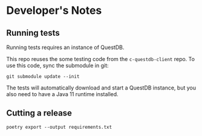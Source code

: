 # Developer's Notes

## Running tests

Running tests requires an instance of QuestDB.

This repo reuses the some testing code from the `c-questdb-client` repo.
To use this code, sync the submodule in git:

```shell
git submodule update --init
```

The tests will automatically download and start a QuestDB instance, but you
also need to have a Java 11 runtime installed.

## Cutting a release

```shell
poetry export --output requirements.txt
```
